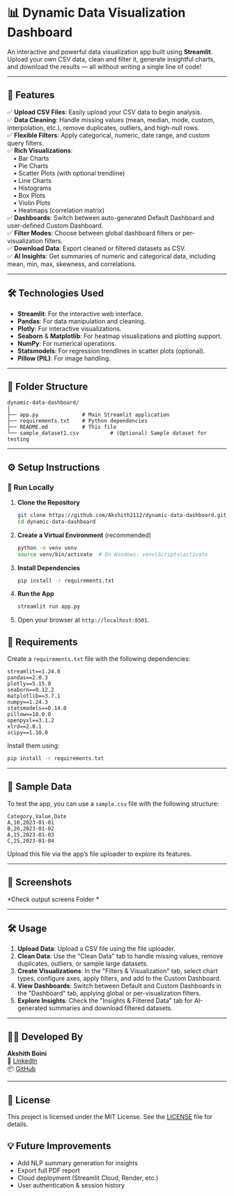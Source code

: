 # 📊 Dynamic Data Visualization Dashboard

An interactive and powerful data visualization app built using **Streamlit**. Upload your own CSV data, clean and filter it, generate insightful charts, and download the results — all without writing a single line of code!

---

## 🚀 Features

✅ **Upload CSV Files**: Easily upload your CSV data to begin analysis.  
✅ **Data Cleaning**: Handle missing values (mean, median, mode, custom, interpolation, etc.), remove duplicates, outliers, and high-null rows.  
✅ **Flexible Filters**: Apply categorical, numeric, date range, and custom query filters.  
✅ **Rich Visualizations**:  
 • Bar Charts  
 • Pie Charts  
 • Scatter Plots (with optional trendline)  
 • Line Charts  
 • Histograms  
 • Box Plots  
 • Violin Plots  
 • Heatmaps (correlation matrix)  
✅ **Dashboards**: Switch between auto-generated Default Dashboard and user-defined Custom Dashboard.  
✅ **Filter Modes**: Choose between global dashboard filters or per-visualization filters.  
✅ **Download Data**: Export cleaned or filtered datasets as CSV.  
✅ **AI Insights**: Get summaries of numeric and categorical data, including mean, min, max, skewness, and correlations.  

---

## 🛠️ Technologies Used

- **Streamlit**: For the interactive web interface.  
- **Pandas**: For data manipulation and cleaning.  
- **Plotly**: For interactive visualizations.  
- **Seaborn** & **Matplotlib**: For heatmap visualizations and plotting support.  
- **NumPy**: For numerical operations.  
- **Statsmodels**: For regression trendlines in scatter plots (optional).  
- **Pillow (PIL)**: For image handling.  

---

## 📁 Folder Structure

```
dynamic-data-dashboard/
│
├── app.py              # Main Streamlit application
├── requirements.txt    # Python dependencies
├── README.md           # This file
└── sample_dataset1.csv          # (Optional) Sample dataset for testing
```

---

## ⚙️ Setup Instructions

### 🔧 Run Locally

1. **Clone the Repository**
   ```bash
   git clone https://github.com/Akshith2112/dynamic-data-dashboard.git
   cd dynamic-data-dashboard
   ```

2. **Create a Virtual Environment** (recommended)
   ```bash
   python -m venv venv
   source venv/bin/activate  # On Windows: venv\Scripts\activate
   ```

3. **Install Dependencies**
   ```bash
   pip install -r requirements.txt
   ```

4. **Run the App**
   ```bash
   streamlit run app.py
   ```

5. Open your browser at `http://localhost:8501`.



## 📝 Requirements

Create a `requirements.txt` file with the following dependencies:

```
streamlit==1.24.0
pandas==2.0.3
plotly==5.15.0
seaborn==0.12.2
matplotlib==3.7.1
numpy==1.24.3
statsmodels==0.14.0
pillow==10.0.0
openpyxl==3.1.2
xlrd==2.0.1
scipy==1.10.0
```

Install them using:
```bash
pip install -r requirements.txt
```

---

## 🧪 Sample Data

To test the app, you can use a `sample.csv` file with the following structure:

```csv
Category,Value,Date
A,10,2023-01-01
B,20,2023-01-02
A,15,2023-01-03
C,25,2023-01-04
```

Upload this file via the app’s file uploader to explore its features.

---

## 📸 Screenshots

*Check output screens Folder *

---

## 🛠️ Usage

1. **Upload Data**: Upload a CSV file using the file uploader.
2. **Clean Data**: Use the "Clean Data" tab to handle missing values, remove duplicates, outliers, or sample large datasets.
3. **Create Visualizations**: In the "Filters & Visualization" tab, select chart types, configure axes, apply filters, and add to the Custom Dashboard.
4. **View Dashboards**: Switch between Default and Custom Dashboards in the "Dashboard" tab, applying global or per-visualization filters.
5. **Explore Insights**: Check the "Insights & Filtered Data" tab for AI-generated summaries and download filtered datasets.

---

## 👨‍💻 Developed By

**Akshith Boini**  
🔗 [LinkedIn](https://www.linkedin.com/in/akshith-boini-89693b298)  
📦 [GitHub](https://github.com/Akshith2112)

---

## 📜 License

This project is licensed under the MIT License. See the [LICENSE](LICENSE) file for details.

## 💡 Future Improvements

- Add NLP summary generation for insights  
- Export full PDF report  
- Cloud deployment (Streamlit Cloud, Render, etc.)  
- User authentication & session history  
